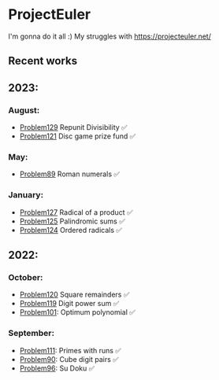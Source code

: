 # ProjectEuler
I'm gonna do it all :) 
My struggles with https://projecteuler.net/

## Recent works

## 2023:

### August:
- [Problem129](https://github.com/KubiakJakub01/ProjectEuler/blob/main/src/Problem129.py) Repunit Divisibility :white_check_mark:
- [Problem121](https://github.com/KubiakJakub01/ProjectEuler/blob/main/src/Problem121.py) Disc game prize fund :white_check_mark:
### May:
- [Problem89](https://github.com/KubiakJakub01/ProjectEuler/blob/main/src/Problem89/Problem89.py) Roman numerals :white_check_mark:
### January:
- [Problem127](https://github.com/KubiakJakub01/ProjectEuler/blob/main/src/Problem127.py) Radical of a product :white_check_mark:
- [Problem125](https://github.com/KubiakJakub01/ProjectEuler/blob/main/src/Problem125.py) Palindromic sums :white_check_mark:
- [Problem124](https://github.com/KubiakJakub01/ProjectEuler/blob/main/src/Problem124.py) Ordered radicals :white_check_mark:
## 2022:
### October:
- [Problem120](https://github.com/KubiakJakub01/ProjectEuler/blob/main/src/Problem120.py) Square remainders :white_check_mark:
- [Problem119](https://github.com/KubiakJakub01/ProjectEuler/blob/main/src/Problem119.py) Digit power sum :white_check_mark:
- [Problem101](https://github.com/KubiakJakub01/ProjectEuler/blob/main/src/Problem101.py): Optimum polynomial :white_check_mark:
### September:
- [Problem111](https://github.com/KubiakJakub01/ProjectEuler/blob/main/src/Problem111.py): Primes with runs :white_check_mark:
- [Problem90](https://github.com/KubiakJakub01/ProjectEuler/blob/main/src/Problem90.py): Cube digit pairs :white_check_mark:
- [Problem96](https://github.com/KubiakJakub01/ProjectEuler/blob/main/src/Problem96/Problem96.py): Su Doku :white_check_mark:

